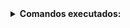 <details>
    <summary><strong>Comandos executados:</strong></summary>
<pre>yarn init</pre>
<pre>yarn add express</pre>
<pre>yarn add @types/express -D</pre>
<pre>yarn add typescript -D</pre>
<pre>yarn tsc --init</pre>
<pre>yarn add ts-node-dev -D</pre>
<pre>yarn add typeorm reflect-metadata</pre>
<pre>yarn add sqlite3</pre>
<pre>yarn dev</pre>
<pre>yarn typeorm</pre>
<pre>npx typeorm migration:create -n CreateUsers</pre>
<pre>yarn typeorm migration:run</pre>
<pre>yarn typeorm migration:revert</pre>
<pre>yarn add uuid</pre>
<pre>yarn add @types/uuid -D</pre>
<pre></pre>
<pre></pre>
<pre></pre>
<pre></pre>
<pre></pre>
<pre></pre>
<pre></pre>
<pre></pre>